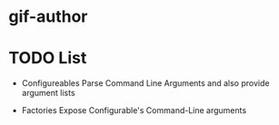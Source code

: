 # gif-author


# TODO List

- Configureables Parse Command Line Arguments
    and also provide argument lists

- Factories Expose Configurable's Command-Line arguments





